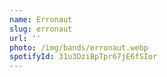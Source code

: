 ```yaml
---
name: Erronaut
slug: erronaut
url: ''
photo: /img/bands/erronaut.webp
spotifyId: 31u3DziBpTpr67jE6fSIor
---
```

